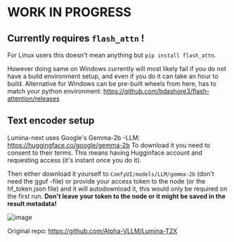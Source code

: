 # WORK IN PROGRESS

## Currently requires `flash_attn` !

For Linux users this doesn't mean anything but `pip install flash_attn`. 

However doing same on Windows currently will most likely fail if you do not have a build environment setup, and even if you do it can take an hour to build.
Alternative for Windows can be pre-built wheels from here, has to match your python environment:
https://github.com/bdashore3/flash-attention/releases

## Text encoder setup

Lumina-next uses Google's Gemma-2b -LLM: https://huggingface.co/google/gemma-2b
To download it you need to consent to their terms. This means having Hugginface account and requesting access (it's instant once you do it).

Then either download it yourself to `ComfyUI/models/LLM/gemma-2b` (don't need the gguf -file) or provide your access token to the node (or the hf_token.json file) and it will autodownload it, this would only be required on the first run. 
**Don't leave your token to the node or it might be saved in the result metadata!**


![image](https://github.com/kijai/ComfyUI-LuminaWrapper/assets/40791699/d20cb547-cb8f-43d1-96a5-570601d152c4)

Original repo:
https://github.com/Alpha-VLLM/Lumina-T2X

